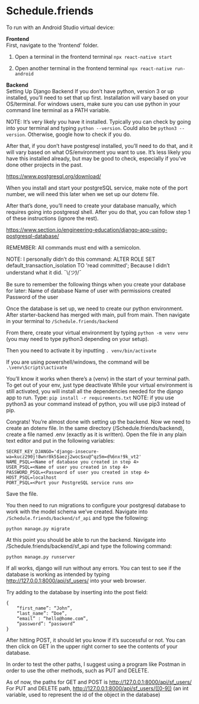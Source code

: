 # Schedule.friends

To run with an Android Studio virtual device: 

**Frontend**  
First, navigate to the 'frontend' folder.
1. Open a terminal in the frontend terminal
`npx react-native start`

2. Open another terminal in the frontend terminal
`npx react-native run-android`

**Backend**  
Setting Up Django Backend
If you don’t have python, version 3 or up installed, you’ll need to set that up first. Installation will vary based on your OS/terminal. For windows users, make sure you can use python in your command line terminal as a PATH variable.

NOTE: It’s very likely you have it installed. Typically you can check by going into your terminal and typing `python --version`. Could also be `python3 --version`. Otherwise, google how to check if you do.

After that, if you don’t have postgresql installed, you’ll need to do that, and it will vary based on what OS/environment you want to use. It’s less likely you have this installed already, but may be good to check, especially if you’ve done other projects in the past.

https://www.postgresql.org/download/

When you install and start your postgreSQL service, make note of the port number,  we will need this later when we set up our dotenv file.

After that’s done, you’ll need to create your database manually, which requires going into postgresql shell. After you do that, you can follow step 1 of these instructions (ignore the rest).

https://www.section.io/engineering-education/django-app-using-postgresql-database/

REMEMBER: All commands must end with a semicolon.

NOTE: I personally didn’t do this command:
ALTER ROLE <yourname> SET default_transaction_isolation TO 'read committed';
Because I didn’t understand what it did. ¯\\_(ツ)_/¯

Be sure to remember the following things when you create your database for later:
Name of database
Name of user with permissions created
Password of the user

Once the database is set up, we need to create our python environment. After starter-backend has merged with main, pull from main. Then navigate in your terminal to `/Schedule.friends/backend`

From there, create your virtual environment by typing
`python -m venv venv`
(you may need to type python3 depending on your setup).
	
Then you need to activate it by inputting 
 `. venv/bin/activate`

If you are using powershell/windows, the command will be
`.\venv\Scripts\activate`
	
You’ll know it works when there’s a (venv) in the start of your terminal path. To get out of your env, just type deactivate
While your virtual environment is still activated, you will install all the dependencies needed for the django app to run. Type:
`pip install -r requirements.txt`
NOTE: if you use python3 as your command instead of python, you will use pip3 instead of pip.

Congrats! You’re almost done with setting up the backend. Now we need to create an dotenv file. In the same directory (/Schedule.friends/backend), create a file named .env (exactly as it is written). Open the file in any plain text editor and put in the following variables:

	SECRET_KEY_DJANGO='django-insecure-wa=kucz290j!8wnr8k5$aezj2woc$xu@^qz5m=d%6nx!9k_vt2'
	NAME_PSQL=<Name of database you created in step 4>
	USER_PSQL=<Name of user you created in step 4>
	PASSWORD_PSQL=<Password of user you created in step 4>
	HOST_PSQL=localhost
	PORT_PSQL=<Port your PostgreSQL service runs on>

Save the file.

You then need to run migrations to configure your postgresql database to work with the model schema we’ve created. Navigate into `/Schedule.friends/backend/sf_api` and type the following:

`python manage.py migrate`

At this point you should be able to run the backend. Navigate into /Schedule.friends/backend/sf_api and type the following command:

`python manage.py runserver`

If all works, django will run without any errors. You can test to see if the database is working as intended by typing http://127.0.0.1:8000/api/sf_users/ into your web browser.
	
Try adding to the database by inserting into the post field:

	{
		“first_name”: “John”,
		“last_name”: “Doe”,
		“email” : “hello@home.com”,
		“password”: “password”
  	}
  
After hitting POST, it should let you know if it’s successful or not. You can then click on GET in the upper right corner to see the contents of your database.

In order to test the other paths, I suggest using a program like Postman in order to use the other methods, such as PUT and DELETE. 

As of now, the paths for GET and POST is http://127.0.0.1:8000/api/sf_users/ 
For PUT and DELETE path, http://127.0.0.1:8000/api/sf_users/([0-9]) (an int variable, used to represent the id of the object in the database)


